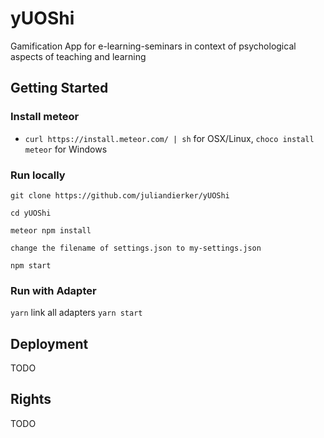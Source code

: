 # yUOShi
Gamification App for e-learning-seminars in context of psychological aspects of teaching and learning

## Getting Started

### Install meteor

- `curl https://install.meteor.com/ | sh` for OSX/Linux, `choco install meteor` for Windows

### Run locally

`git clone https://github.com/juliandierker/yUOShi`

`cd yUOShi`

`meteor npm install`

`change the filename of settings.json to my-settings.json`

`npm start`

### Run with Adapter

`yarn`
link all adapters
`yarn start`

## Deployment
TODO

## Rights 
TODO
